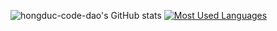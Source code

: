 ![hongduc-code-dao's GitHub stats](https://github-readme-stats.vercel.app/api?username=leoodz&show_icons=true&theme=dracula)
[![Most Used Languages](https://github-readme-stats.vercel.app/api/top-langs/?username=leoodz&layout=compact&theme=dracula)](https://github.com/leoodz/github-readme-stats)
